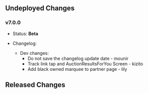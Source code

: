 ## Undeployed Changes

### v7.0.0

- Status: **Beta**
- Changelog:

  - Dev changes:
    - Do not save the changelog update date - mounir
    - Track link tap and AuctionResultsForYou Screen - kizito
    - Add black owned marquee to partner page - lily

<!-- DO NOT CHANGE -->

## Released Changes
